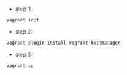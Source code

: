 - step 1:
```bash
vagrant init
```
- step 2:
```bash
vagrant plugin install vagrant-hostmanager
```
- step 3:
```bash
vagrant up
```
